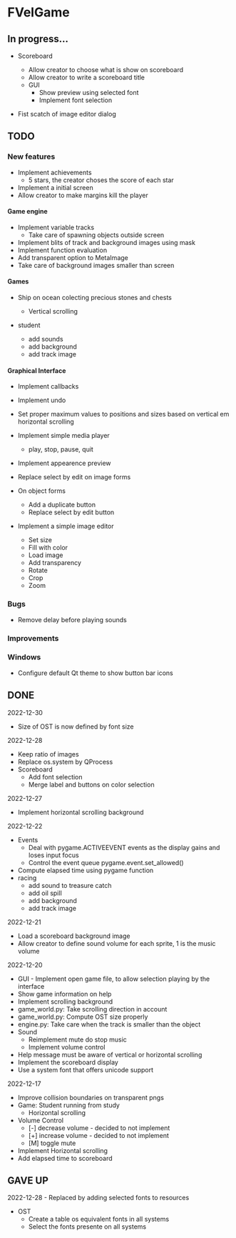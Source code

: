 
# FVelGame

## In progress...

- Scoreboard
  - Allow creator to choose what is show on scoreboard
  - Allow creator to write a scoreboard title
  - GUI
    - Show preview using selected font
    - Implement font selection

- Fist scatch of image editor dialog

## TODO

### New features

- Implement achievements
  - 5 stars, the creator choses the score of each star
- Implement a initial screen
- Allow creator to make margins kill the player

#### Game engine

- Implement variable tracks
  - Take care of spawning objects outside screen
- Implement blits of track and background images using mask
- Implement function evaluation
- Add transparent option to MetaImage
- Take care of background images smaller than screen

#### Games

- Ship on ocean colecting precious stones and chests
  - Vertical scrolling

- student
  - add sounds
  - add background
  - add track image

#### Graphical Interface

- Implement callbacks
- Implement undo
- Set proper maximum values to positions and sizes based on vertical em horizontal scrolling

- Implement simple media player
  - play, stop, pause, quit

- Implement appearence preview

- Replace select by edit on image forms
- On object forms
  - Add a duplicate button
  - Replace select by edit button

- Implement a simple image editor 
  - Set size
  - Fill with color
  - Load image
  - Add transparency
  - Rotate
  - Crop
  - Zoom

### Bugs

- Remove delay before playing sounds

### Improvements

### Windows

- Configure default Qt theme to show button bar icons

## DONE

2022-12-30
- Size of OST is now defined by font size 

2022-12-28
- Keep ratio of images 
- Replace os.system by QProcess
- Scoreboard
  - Add font selection
  - Merge label and buttons on color selection

2022-12-27
- Implement horizontal scrolling background

2022-12-22
- Events
  - Deal with pygame.ACTIVEEVENT events as the display gains and loses input focus
  - Control the event queue pygame.event.set_allowed()
- Compute elapsed time using pygame function
- racing
  - add sound to treasure catch
  - add oil spill
  - add background
  - add track image

2022-12-21
- Load a scoreboard background image
- Allow creator to define sound volume for each sprite, 1 is the music volume

2022-12-20
- GUI - Implement open game file, to allow selection playing by the interface
- Show game information on help
- Implement scrolling background
- game_world.py: Take scrolling direction in account
- game_world.py: Compute OST size properly
- engine.py:     Take care when the track is smaller than the object
- Sound
  - Reimplement mute do stop music
  - Implement volume control
- Help message must be aware of vertical or horizontal scrolling
- Implement the scoreboard display
- Use a system font that offers unicode support

2022-12-17
- Improve collision boundaries on transparent pngs
- Game: Student running from study
  - Horizontal scrolling
- Volume Control
  - [-] decrease volume - decided to not implement
  - [+] increase volume - decided to not implement
  - [M] toggle mute
- Implement Horizontal scrolling
- Add elapsed time to scoreboard

## GAVE UP

2022-12-28 - Replaced by adding selected fonts to resources
- OST
  - Create a table os equivalent fonts in all systems
  - Select the fonts presente on all systems

